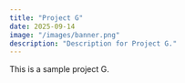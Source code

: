 ```yaml
---
title: "Project G"
date: 2025-09-14
image: "/images/banner.png"
description: "Description for Project G."
---
```


This is a sample project G.